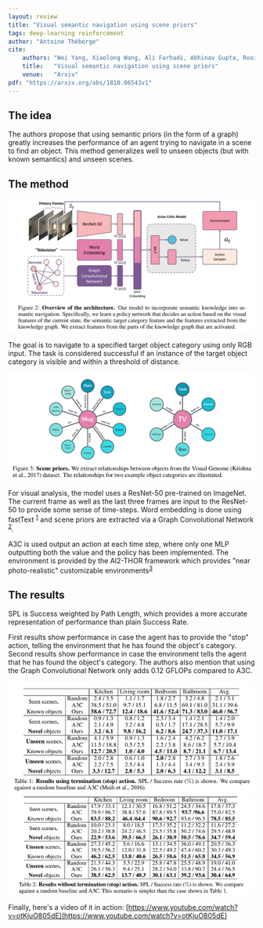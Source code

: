```yaml
---
layout: review
title: "Visual semantic navigation using scene priors"
tags: deep-learning reinforcement
author: "Antoine Théberge"
cite:
    authors: "Wei Yang, Xiaolong Wang, Ali Farhadi, Abhinav Gupta, Roozbeh Mottaghi5"
    title:   "Visual semantic navigation using scene priors"
    venue:   "Arxiv"
pdf: "https://arxiv.org/abs/1810.06543v1"
---
```



## The idea

The authors propose that using semantic priors (in the form of a graph) greatly increases the performance of an agent trying to navigate in a scene to find an object. This method generalizes well to unseen objects (but with known semantics) and unseen scenes.

## The method
  
![](/article/images/visual_semantic_navigation_using_scene_priors/model.png)

The goal is to navigate to a specified target object category using only RGB input. The task is considered successful if an instance of the target object category is visible and within a threshold of distance.

![](/article/images/visual_semantic_navigation_using_scene_priors/priors.png)

For visual analysis, the model uses a ResNet-50 pre-trained on ImageNet. The current frame as well as the last three frames are input to the ResNet-50 to provide some sense of time-steps. Word embedding is done using fastText <sup>[1](https://arxiv.org/pdf/1607.01759.pdf)</sup> and scene priors are extracted via a Graph Convolutional Network <sup>[2](https://arxiv.org/pdf/1609.02907.pdf)</sup>. 

A3C is used output an action at each time step, where only one MLP outputting both the value and the policy has been implemented. The environment is provided by the AI2-THOR framework which provides "near photo-realistic" customizable environments<sup>[3](https://ai2thor.allenai.org/)</sup>

## The results
SPL is Success weighted by Path Length, which provides a more accurate representation of performance than plain Success Rate.

First results show performance in case the agent has to provide the "stop" action, telling the environment that he has found the object's category. Second results show performance in case the environment tells the agent that he has found the object's category. The authors also mention that using the Graph Convolutional Network only adds 0.12 GFLOPs compared to A3C.

![](/article/images/visual_semantic_navigation_using_scene_priors/withoutstop.png)
![](/article/images/visual_semantic_navigation_using_scene_priors/withstop.png)


Finally, here's a video of it in action: [https://www.youtube.com/watch?v=otKjuO805dE](https://www.youtube.com/watch?v=otKjuO805dE)



